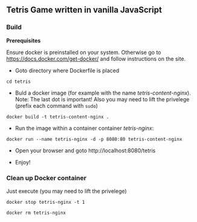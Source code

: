 ## Tetris Game written in vanilla JavaScript

### Build

**Prerequisites**

Ensure docker is preinstalled on your system. Otherwise go to https://docs.docker.com/get-docker/ and follow instructions on the site.


- Goto directory where Dockerfile is placed

`cd tetris`

- Buld a docker image (for example with the name
*tetris-content-nginx*). Note: The last dot is important!
Also you may need to lift the privelege (prefix each command with `sudo`)



`docker build -t tetris-content-nginx .`


- Run the image within a container container *tetris-nginx*:

`docker run --name tetris-nginx -d -p 8080:80 tetris-content-nginx`

- Open your browser and goto http://localhost:8080/tetris

- Enjoy!


### Clean up Docker container

Just execute (you may need to lift the privelege)

`docker stop tetris-nginx -t 1`

`docker rm tetris-nginx`
